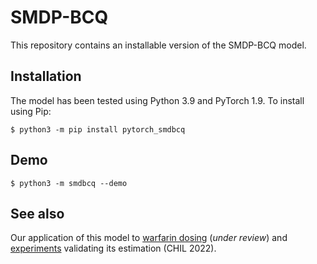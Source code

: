 # SMDP-BCQ

This repository contains an installable version of the SMDP-BCQ model.

## Installation

The model has been tested using Python 3.9 and PyTorch 1.9. To install using Pip:

    $ python3 -m pip install pytorch_smdbcq

## Demo

    $ python3 -m smdbcq --demo

## See also

Our application of this model to [warfarin dosing](https://github.com/hamilton-health-sciences/warfarin) (*under review*) and [experiments](https://github.com/mary-wu/smdp) validating its estimation (CHIL 2022).
